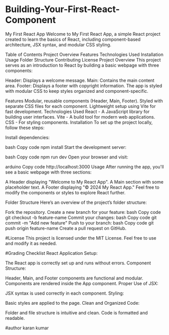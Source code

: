 # Building-Your-First-React-Component

My First React App
Welcome to My First React App, a simple React project created to learn the basics of React, including component-based architecture, JSX syntax, and modular CSS styling.

Table of Contents
Project Overview
Features
Technologies Used
Installation
Usage
Folder Structure
Contributing
License
Project Overview
This project serves as an introduction to React by building a basic webpage with three components:

Header: Displays a welcome message.
Main: Contains the main content area.
Footer: Displays a footer with copyright information.
The app is styled with modular CSS to keep styles organized and component-specific.

Features
Modular, reusable components (Header, Main, Footer).
Styled with separate CSS files for each component.
Lightweight setup using Vite for fast development.
Technologies Used
React - A JavaScript library for building user interfaces.
Vite - A build tool for modern web applications.
CSS - For styling components.
Installation
To set up the project locally, follow these steps:


Install dependencies:

bash
Copy code
npm install
Start the development server:

bash
Copy code
npm run dev
Open your browser and visit:

arduino
Copy code
http://localhost:3000
Usage
After running the app, you'll see a basic webpage with three sections:

A Header displaying "Welcome to My React App".
A Main section with some placeholder text.
A Footer displaying "© 2024 My React App."
Feel free to modify the components or styles to explore React further.

Folder Structure
Here’s an overview of the project’s folder structure:



Fork the repository.
Create a new branch for your feature:
bash
Copy code
git checkout -b feature-name
Commit your changes:
bash
Copy code
git commit -m "Add new feature"
Push to your branch:
bash
Copy code
git push origin feature-name
Create a pull request on GitHub.


#License
This project is licensed under the MIT License. Feel free to use and modify it as needed.




#Grading Checklist
React Application Setup:

The React app is correctly set up and runs without errors.
Component Structure:

Header, Main, and Footer components are functional and modular.
Components are rendered inside the App component.
Proper Use of JSX:

JSX syntax is used correctly in each component.
Styling:

Basic styles are applied to the page.
Clean and Organized Code:

Folder and file structure is intuitive and clean.
Code is formatted and readable.



#author karan kumar
